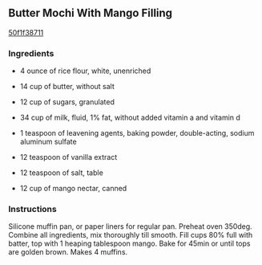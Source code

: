 ## Butter Mochi With Mango Filling

[50f1f38711](http://www.food.com/recipe/butter-mochi-with-mango-filling-506975)

### Ingredients

 - 4 ounce of rice flour, white, unenriched

 - 14 cup of butter, without salt

 - 12 cup of sugars, granulated

 - 34 cup of milk, fluid, 1% fat, without added vitamin a and vitamin d

 - 1 teaspoon of leavening agents, baking powder, double-acting, sodium aluminum sulfate

 - 12 teaspoon of vanilla extract

 - 12 teaspoon of salt, table

 - 12 cup of mango nectar, canned

### Instructions

Silicone muffin pan, or paper liners for regular pan. Preheat oven 350deg. Combine all ingredients, mix thoroughly till smooth. Fill cups 80% full with batter, top with 1 heaping tablespoon mango. Bake for 45min or until tops are golden brown. Makes 4 muffins.